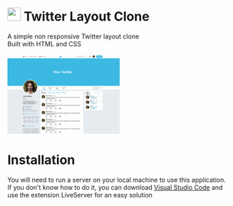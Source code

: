 # <img src="https://raw.githubusercontent.com/viQcinese/twitter_layout/master/icons/twitter.svg" width="30px" height="30px"> Twitter Layout Clone
A simple non responsive Twitter layout clone <br>
Built with HTML and CSS <br> <br>
<img src="https://github.com/viQcinese/documentation/blob/master/twitter_layout/twitter_layout.gif?raw=true" width="50%" height="50%"/>

# Installation
You will need to run a server on your local machine to use this application. <br>
If you don't know how to do it, you can download [Visual Studio Code](https://code.visualstudio.com/) and use the extension LiveServer for an easy solution

